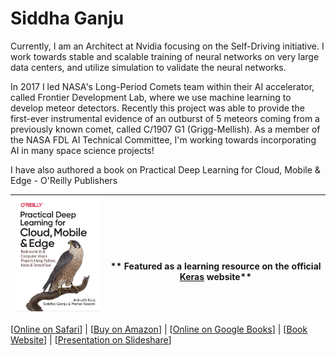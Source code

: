 # Siddha Ganju

Currently, I am an Architect at Nvidia focusing on the Self-Driving initiative. I work towards stable and scalable training of neural networks on very large data centers, and utilize simulation to validate the neural networks.

In 2017 I led NASA's Long-Period Comets team within their AI accelerator, called Frontier Development Lab, where we use machine learning to develop meteor detectors. Recently this project was able to provide the first-ever instrumental evidence of an outburst of 5 meteors coming from a previously known comet, called C/1907 G1 (Grigg-Mellish). As a member of the NASA FDL AI Technical Committee, I'm working towards incorporating AI in many space science projects!

I have also authored a book on Practical Deep Learning for Cloud, Mobile & Edge - O'Reilly Publishers

| <a href="https://www.oreilly.com/library/view/practical-deep-learning/9781492034858/"><img src="https://github.com/sidgan/sidgan.github.com/raw/master/files/book-cover.PNG" width="200">|<br><br><br> \*\* <b>Featured as a learning resource on the official [Keras](https://keras.io/getting_started/learning_resources/) website</b>\*\*  |
|---|---|

[[Online on Safari](https://www.oreilly.com/library/view/practical-deep-learning/9781492034858/)] | [[Buy on Amazon](https://www.amazon.com/Practical-Learning-Cloud-Mobile-Hands/dp/149203486X/)] | [[Online on Google Books](https://books.google.com/books?id=B_3ovwEACAAJ)] | [[Book Website](http://practicaldeeplearning.ai/)] | [[Presentation on Slideshare](https://www.slideshare.net/anirudhkoul/deep-learning-on-mobile-2019-practitioners-guide)]


<!--  [![Siddha's github stats](https://github-readme-stats.vercel.app/api?username=sidgan&count_private=true&show_icons=true)](https://github.com/sidgan/github-readme-stats) -->
